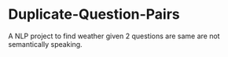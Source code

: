 # Duplicate-Question-Pairs
A NLP project to find weather given 2 questions are same are not semantically speaking.
